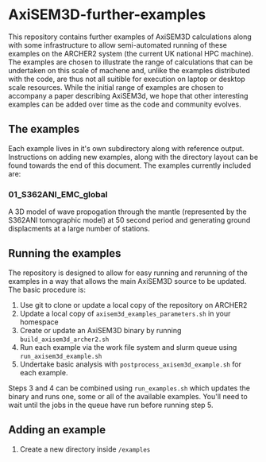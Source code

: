 # AxiSEM3D-further-examples

This repository contains further examples of AxiSEM3D calculations along with some
infrastructure to allow semi-automated running of these examples on the ARCHER2 system
(the current UK national HPC machine). The examples are chosen to illustrate the range
of calculations that can be undertaken on this scale of machene and, unlike the examples
distributed with the code, are thus not all suitible for execution on laptop or desktop
scale resources. While the initial range of examples are chosen to accompany a paper
describing AxiSEM3d, we hope that other interesting examples can be added over time
as the code and community evolves.

## The examples

Each example lives in it's own subdirectory along with reference output. Instructions
on adding new examples, along with the directory layout can be found towards the end of
this document. The examples currently included are:

### 01_S362ANI_EMC_global

A 3D model of wave propogation through the mantle (represented by the S362ANI
tomographic model) at 50 second period and generating ground displacments at a large
number of stations.

## Running the examples

The repository is designed to allow for easy running and rerunning of the examples in
a way that allows the main AxiSEM3D source to be updated. The basic procedure is:

1. Use git to clone or update a local copy of the repository on ARCHER2
2. Update a local copy of `axisem3d_examples_parameters.sh` in your homespace
3. Create or update an AxiSEM3D binary by running `build_axisem3d_archer2.sh`
4. Run each example via the work file system and slurm queue using `run_axisem3d_example.sh`
5. Undertake basic analysis with `postprocess_axisem3d_example.sh` for each example.

Steps 3 and 4 can be combined using `run_examples.sh` which updates the binary and
runs one, some or all of the available examples. You'll need to wait until the jobs
in the queue have run before running step 5.

## Adding an example

1. Create a new directory inside `/examples`



